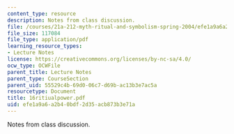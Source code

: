 ```yaml
---
content_type: resource
description: Notes from class discussion.
file: /courses/21a-212-myth-ritual-and-symbolism-spring-2004/efe1a9a6a2b40bdf2d35acb873b3e71a_16ritiualpower.pdf
file_size: 117084
file_type: application/pdf
learning_resource_types:
- Lecture Notes
license: https://creativecommons.org/licenses/by-nc-sa/4.0/
ocw_type: OCWFile
parent_title: Lecture Notes
parent_type: CourseSection
parent_uid: 55529c4b-69d0-06c7-d69b-ac13b3e7ac5a
resourcetype: Document
title: 16ritiualpower.pdf
uid: efe1a9a6-a2b4-0bdf-2d35-acb873b3e71a
---
```

Notes from class discussion.